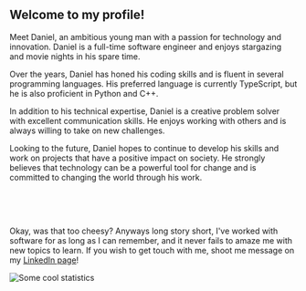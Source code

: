 <h2>Welcome to my profile!</h2>
Meet Daniel, an ambitious young man with a passion for technology and innovation. Daniel is a full-time software engineer and enjoys stargazing and movie nights in his spare time.

Over the years, Daniel has honed his coding skills and is fluent in several programming languages. His preferred language is currently TypeScript, but he is also proficient in Python and C++.

In addition to his technical expertise, Daniel is a creative problem solver with excellent communication skills.
He enjoys working with others and is always willing to take on new challenges.

Looking to the future, Daniel hopes to continue to develop his skills and work on projects that have a positive impact on society.
He strongly believes that technology can be a powerful tool for change and is committed to changing the world through his work.
<h2></h2>
<br/><br/>

Okay, was that too cheesy?
Anyways long story short, I've worked with software for as long as I can remember, and it never fails to amaze me with new topics to learn.
If you wish to get touch with me, shoot me message on my [LinkedIn page](https://www.linkedin.com/in/danielhougaard/)!

![Some cool statistics](https://github-readme-stats.vercel.app/api?username=danielhougaard&count_private=true&show_icons=true&title_color=41b883&icon_color=41b883&text_color=fffefe&bg_color=273849)
